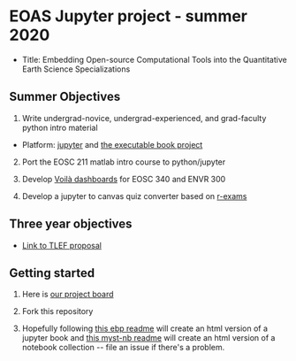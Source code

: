 # EOAS Jupyter project - summer 2020

- Title:  Embedding Open-source Computational Tools into the
  Quantitative Earth Science Specializations
  
## Summer Objectives

1. Write undergrad-novice, undergrad-experienced, and grad-faculty python intro material

- Platform:  [jupyter](https://jupyter.org/) and [the executable book project](https://ebp.jupyterbook.org/en/latest/)

2. Port the EOSC 211 matlab intro course to python/jupyter

3. Develop [Voilà dashboards](https://github.com/voila-dashboards/voila) for EOSC 340 and ENVR 300

4. Develop a jupyter to canvas quiz converter based on [r-exams](http://www.r-exams.org/)

## Three year objectives

- [Link to TLEF proposal](docs/Quant-TLEF-2019.docx.pdf)

## Getting started

1. Here is [our project board](https://github.com/eoas-ubc/eoas_tlef/projects/2)

2. Fork this repository

3. Hopefully following [this ebp readme](quantecon-example/README.md) will create an html version of a jupyter book and [this myst-nb readme](pyman/README.md) will create an html version of a notebook collection -- file an issue if there's a problem.
